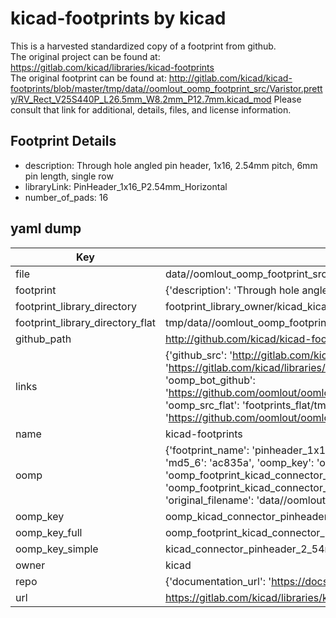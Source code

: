 # kicad-footprints by kicad  
This is a harvested standardized copy of a footprint from github.  
The original project can be found at:  
https://gitlab.com/kicad/libraries/kicad-footprints  
The original footprint can be found at:
http://gitlab.com/kicad/kicad-footprints/blob/master/tmp/data//oomlout_oomp_footprint_src/Varistor.pretty/RV_Rect_V25S440P_L26.5mm_W8.2mm_P12.7mm.kicad_mod
Please consult that link for additional, details, files, and license information.  
## Footprint Details
* description: Through hole angled pin header, 1x16, 2.54mm pitch, 6mm pin length, single row  
* libraryLink: PinHeader_1x16_P2.54mm_Horizontal  
* number_of_pads: 16  
## yaml dump  
| Key | Value |  
| --- | --- |  
| file | data//oomlout_oomp_footprint_src/kicad-footprints/Connector_PinHeader_2.54mm.pretty/PinHeader_1x16_P2.54mm_Horizontal.kicad_mod |  
| footprint | {'description': 'Through hole angled pin header, 1x16, 2.54mm pitch, 6mm pin length, single row', 'libraryLink': 'PinHeader_1x16_P2.54mm_Horizontal', 'number_of_pads': 16} |  
| footprint_library_directory | footprint_library_owner/kicad_kicad-footprints/ |  
| footprint_library_directory_flat | tmp/data//oomlout_oomp_footprint_src/footprints_flat/kicad_connector_pinheader_2_54mm_pinheader_1x16_p2_54mm_horizontal/working |  
| github_path | http://github.com/kicad/kicad-footprints/blob/master/tmp/data//oomlout_oomp_footprint_src/Connector_PinHeader_2.54mm.pretty/PinHeader_1x16_P2.54mm_Horizontal.kicad_mod |  
| links | {'github_src': 'http://gitlab.com/kicad/kicad-footprints/blob/master/tmp/data//oomlout_oomp_footprint_src/Varistor.pretty/RV_Rect_V25S440P_L26.5mm_W8.2mm_P12.7mm.kicad_mod', 'github_src_repo': 'https://gitlab.com/kicad/libraries/kicad-footprints', 'oomp_bot': 'tmp/data//oomlout_oomp_footprint_src/footprints/kicad_connector_pinheader_2_54mm_pinheader_1x16_p2_54mm_horizontal/working', 'oomp_bot_github': 'https://github.com/oomlout/oomlout_oomp_footprint_bot/tree/main/tmp/data//oomlout_oomp_footprint_src/footprints/kicad_connector_pinheader_2_54mm_pinheader_1x16_p2_54mm_horizontal/working', 'oomp_src_flat': 'footprints_flat/tmp/data//oomlout_oomp_footprint_src/footprints_flat/kicad_connector_pinheader_2_54mm_pinheader_1x16_p2_54mm_horizontal/working', 'oomp_src_flat_github': 'https://github.com/oomlout/oomlout_oomp_footprint_src/tree/main/tmp/data//oomlout_oomp_footprint_src/footprints_flat/kicad_connector_pinheader_2_54mm_pinheader_1x16_p2_54mm_horizontal/working'} |  
| name | kicad-footprints |  
| oomp | {'footprint_name': 'pinheader_1x16_p2_54mm_horizontal', 'library_name': 'connector_pinheader_2_54mm', 'md5': 'ac835a661e344c2535014ff077df31bb', 'md5_10': 'ac835a661e', 'md5_5': 'ac835', 'md5_6': 'ac835a', 'oomp_key': 'oomp_kicad_connector_pinheader_2_54mm_pinheader_1x16_p2_54mm_horizontal', 'oomp_key_extra': 'oomp_footprint_kicad_connector_pinheader_2_54mm_pinheader_1x16_p2_54mm_horizontal', 'oomp_key_full': 'oomp_footprint_kicad_connector_pinheader_2_54mm_pinheader_1x16_p2_54mm_horizontal_ac835a', 'oomp_key_simple': 'kicad_connector_pinheader_2_54mm_pinheader_1x16_p2_54mm_horizontal', 'original_filename': 'data//oomlout_oomp_footprint_src/kicad-footprints/Connector_PinHeader_2.54mm.pretty/PinHeader_1x16_P2.54mm_Horizontal.kicad_mod', 'owner_name': 'kicad'} |  
| oomp_key | oomp_kicad_connector_pinheader_2_54mm_pinheader_1x16_p2_54mm_horizontal |  
| oomp_key_full | oomp_footprint_kicad_connector_pinheader_2_54mm_pinheader_1x16_p2_54mm_horizontal |  
| oomp_key_simple | kicad_connector_pinheader_2_54mm_pinheader_1x16_p2_54mm_horizontal |  
| owner | kicad |  
| repo | {'documentation_url': 'https://docs.github.com/rest/repos/repos#get-a-repository', 'message': 'Not Found'} |  
| url | https://gitlab.com/kicad/libraries/kicad-footprints |  

